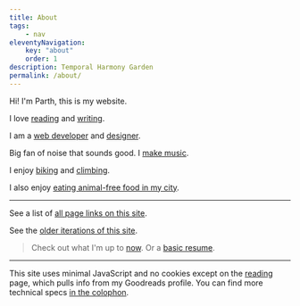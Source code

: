 ```yaml
---
title: About
tags:
    - nav
eleventyNavigation:
    key: "about"
    order: 1
description: Temporal Harmony Garden
permalink: /about/
---
```

Hi! I'm Parth, this is my website. 

I love [reading](/reading) and [writing](/writing).

I am a [web developer](/code) and [designer](/design).

Big fan of noise that sounds good. I [make music](/music).

I enjoy [biking](/biking) and [climbing](/climbing).

I also enjoy [eating animal-free food in my city](https://food.parth.ninja).

<hr>

See a list of [all page links on this site](/linklist).

See the [older iterations of this site](/sitearchive).

> Check out what I'm up to [now](/now). Or a [basic resume](/resume).

---

This site uses minimal JavaScript and no cookies except on the [reading](/reading) page, which pulls info from my Goodreads profile. You can find more technical specs [in the colophon](/colophon).
